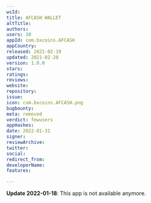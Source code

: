 ```yaml
---
wsId: 
title: AFCASH WALLET
altTitle: 
authors: 
users: 10
appId: com.bxcoins.AFCASH
appCountry: 
released: 2021-02-19
updated: 2021-02-20
version: 1.0.0
stars: 
ratings: 
reviews: 
website: 
repository: 
issue: 
icon: com.bxcoins.AFCASH.png
bugbounty: 
meta: removed
verdict: fewusers
appHashes: 
date: 2022-01-31
signer: 
reviewArchive: 
twitter: 
social: 
redirect_from: 
developerName: 
features: 

---
```


**Update 2022-01-18**: This app is not available anymore.

